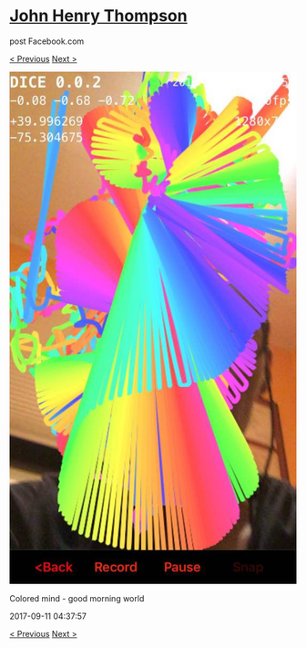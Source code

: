 # [John Henry Thompson](../README.md)
post Facebook.com

[< Previous](2017-09-11-3.md) [Next >](2017-09-09-2.md)

[![](../media/2017-09-11/Timeline-Photos-Colored-mind-good-morning-world-1.jpg)](../README.md)

Colored mind - good morning world

2017-09-11 04:37:57

[< Previous](2017-09-11-3.md) [Next >](2017-09-09-2.md)